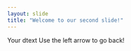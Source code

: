 ```yaml
---
layout: slide
title: "Welcome to our second slide!"
---
```

Your dtext
Use the left arrow to go back!
